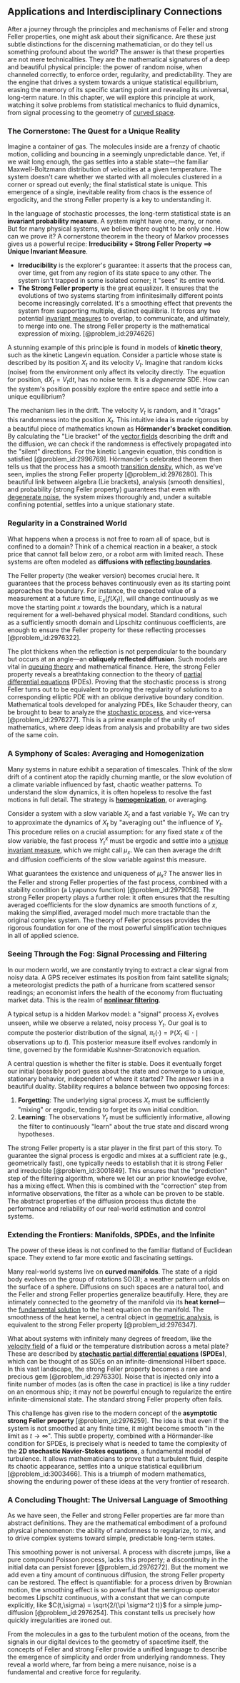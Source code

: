 ## Applications and Interdisciplinary Connections

After a journey through the principles and mechanisms of Feller and strong Feller properties, one might ask about their significance. Are these just subtle distinctions for the discerning mathematician, or do they tell us something profound about the world? The answer is that these properties are not mere technicalities. They are the mathematical signatures of a deep and beautiful physical principle: the power of random noise, when channeled correctly, to enforce order, regularity, and predictability. They are the engine that drives a system towards a unique statistical equilibrium, erasing the memory of its specific starting point and revealing its universal, long-term nature. In this chapter, we will explore this principle at work, watching it solve problems from statistical mechanics to fluid dynamics, from signal processing to the geometry of [curved space](@article_id:157539).

### The Cornerstone: The Quest for a Unique Reality

Imagine a container of gas. The molecules inside are a frenzy of chaotic motion, colliding and bouncing in a seemingly unpredictable dance. Yet, if we wait long enough, the gas settles into a stable state—the familiar Maxwell-Boltzmann distribution of velocities at a given temperature. The system doesn't care whether we started with all molecules clustered in a corner or spread out evenly; the final statistical state is unique. This emergence of a single, inevitable reality from chaos is the essence of ergodicity, and the strong Feller property is a key to understanding it.

In the language of stochastic processes, the long-term statistical state is an **invariant probability measure**. A system might have one, many, or none. But for many physical systems, we believe there ought to be only one. How can we prove it? A cornerstone theorem in the theory of Markov processes gives us a powerful recipe: **Irreducibility + Strong Feller Property $\implies$ Unique Invariant Measure**.

*   **Irreducibility** is the explorer's guarantee: it asserts that the process can, over time, get from any region of its state space to any other. The system isn't trapped in some isolated corner; it "sees" its entire world.
*   **The Strong Feller property** is the great equalizer. It ensures that the evolutions of two systems starting from infinitesimally different points become increasingly correlated. It's a smoothing effect that prevents the system from supporting multiple, distinct equilibria. It forces any two potential [invariant measures](@article_id:201550) to overlap, to communicate, and ultimately, to merge into one. The strong Feller property is the mathematical expression of mixing. [@problem_id:2974626]

A stunning example of this principle is found in models of **kinetic theory**, such as the kinetic Langevin equation. Consider a particle whose state is described by its position $X_t$ and its velocity $V_t$. Imagine that random kicks (noise) from the environment only affect its velocity directly. The equation for position, $\mathrm{d}X_t = V_t \mathrm{d}t$, has no noise term. It is a *degenerate* SDE. How can the system's position possibly explore the entire space and settle into a unique equilibrium?

The mechanism lies in the drift. The velocity $V_t$ is random, and it "drags" this randomness into the position $X_t$. This intuitive idea is made rigorous by a beautiful piece of mathematics known as **Hörmander's bracket condition**. By calculating the "Lie bracket" of the [vector fields](@article_id:160890) describing the drift and the diffusion, we can check if the randomness is effectively propagated into the "silent" directions. For the kinetic Langevin equation, this condition is satisfied [@problem_id:2996769]. Hörmander's celebrated theorem then tells us that the process has a smooth [transition density](@article_id:635108), which, as we've seen, implies the strong Feller property [@problem_id:2976280]. This beautiful link between algebra (Lie brackets), analysis (smooth densities), and probability (strong Feller property) guarantees that even with [degenerate noise](@article_id:183059), the system mixes thoroughly and, under a suitable confining potential, settles into a unique stationary state.

### Regularity in a Constrained World

What happens when a process is not free to roam all of space, but is confined to a domain? Think of a chemical reaction in a beaker, a stock price that cannot fall below zero, or a robot arm with limited reach. These systems are often modeled as **diffusions with [reflecting boundaries](@article_id:199318)**.

The Feller property (the weaker version) becomes crucial here. It guarantees that the process behaves continuously even as its starting point approaches the boundary. For instance, the expected value of a measurement at a future time, $\mathbb{E}_x[f(X_t)]$, will change continuously as we move the starting point $x$ towards the boundary, which is a natural requirement for a well-behaved physical model. Standard conditions, such as a sufficiently smooth domain and Lipschitz continuous coefficients, are enough to ensure the Feller property for these reflecting processes [@problem_id:2976322].

The plot thickens when the reflection is not perpendicular to the boundary but occurs at an angle—an **obliquely reflected diffusion**. Such models are vital in [queuing theory](@article_id:273647) and mathematical finance. Here, the strong Feller property reveals a breathtaking connection to the theory of [partial differential equations](@article_id:142640) (PDEs). Proving that the stochastic process is strong Feller turns out to be equivalent to proving the regularity of solutions to a corresponding elliptic PDE with an oblique derivative boundary condition. Mathematical tools developed for analyzing PDEs, like Schauder theory, can be brought to bear to analyze the [stochastic process](@article_id:159008), and vice-versa [@problem_id:2976277]. This is a prime example of the unity of mathematics, where deep ideas from analysis and probability are two sides of the same coin.

### A Symphony of Scales: Averaging and Homogenization

Many systems in nature exhibit a separation of timescales. Think of the slow drift of a continent atop the rapidly churning mantle, or the slow evolution of a climate variable influenced by fast, chaotic weather patterns. To understand the slow dynamics, it is often hopeless to resolve the fast motions in full detail. The strategy is **[homogenization](@article_id:152682)**, or averaging.

Consider a system with a slow variable $X_t$ and a fast variable $Y_t$. We can try to approximate the dynamics of $X_t$ by "averaging out" the influence of $Y_t$. This procedure relies on a crucial assumption: for any fixed state $x$ of the slow variable, the fast process $Y_t^x$ must be ergodic and settle into a [unique invariant measure](@article_id:192718), which we might call $\mu_x$. We can then average the drift and diffusion coefficients of the slow variable against this measure.

What guarantees the existence and uniqueness of $\mu_x$? The answer lies in the Feller and strong Feller properties of the fast process, combined with a stability condition (a Lyapunov function) [@problem_id:2979058]. The strong Feller property plays a further role: it often ensures that the resulting averaged coefficients for the slow dynamics are smooth functions of $x$, making the simplified, averaged model much more tractable than the original complex system. The theory of Feller processes provides the rigorous foundation for one of the most powerful simplification techniques in all of applied science.

### Seeing Through the Fog: Signal Processing and Filtering

In our modern world, we are constantly trying to extract a clear signal from noisy data. A GPS receiver estimates its position from faint satellite signals; a meteorologist predicts the path of a hurricane from scattered sensor readings; an economist infers the health of the economy from fluctuating market data. This is the realm of **[nonlinear filtering](@article_id:200514)**.

A typical setup is a hidden Markov model: a "signal" process $X_t$ evolves unseen, while we observe a related, noisy process $Y_t$. Our goal is to compute the posterior distribution of the signal, $\pi_t(\cdot) = \mathbb{P}(X_t \in \cdot \mid \text{observations up to } t)$. This posterior measure itself evolves randomly in time, governed by the formidable Kushner-Stratonovich equation.

A central question is whether the filter is stable. Does it eventually forget our initial (possibly poor) guess about the state and converge to a unique, stationary behavior, independent of where it started? The answer lies in a beautiful duality. Stability requires a balance between two opposing forces:
1.  **Forgetting**: The underlying signal process $X_t$ must be sufficiently "mixing" or ergodic, tending to forget its own initial condition.
2.  **Learning**: The observations $Y_t$ must be sufficiently informative, allowing the filter to continuously "learn" about the true state and discard wrong hypotheses.

The strong Feller property is a star player in the first part of this story. To guarantee the signal process is ergodic and mixes at a sufficient rate (e.g., geometrically fast), one typically needs to establish that it is strong Feller and irreducible [@problem_id:3001849]. This ensures that the "prediction" step of the filtering algorithm, where we let our an prior knowledge evolve, has a mixing effect. When this is combined with the "correction" step from informative observations, the filter as a whole can be proven to be stable. The abstract properties of the diffusion process thus dictate the performance and reliability of our real-world estimation and control systems.

### Extending the Frontiers: Manifolds, SPDEs, and the Infinite

The power of these ideas is not confined to the familiar flatland of Euclidean space. They extend to far more exotic and fascinating settings.

Many real-world systems live on **curved manifolds**. The state of a rigid body evolves on the group of rotations $\mathrm{SO}(3)$; a weather pattern unfolds on the surface of a sphere. Diffusions on such spaces are a natural tool, and the Feller and strong Feller properties generalize beautifully. Here, they are intimately connected to the geometry of the manifold via its **heat kernel**—the [fundamental solution](@article_id:175422) to the heat equation on the manifold. The smoothness of the heat kernel, a central object in [geometric analysis](@article_id:157206), is equivalent to the strong Feller property [@problem_id:2976347].

What about systems with infinitely many degrees of freedom, like the [velocity field](@article_id:270967) of a fluid or the temperature distribution across a metal plate? These are described by **[stochastic partial differential equations](@article_id:187798) (SPDEs)**, which can be thought of as SDEs on an infinite-dimensional Hilbert space. In this vast landscape, the strong Feller property becomes a rare and precious gem [@problem_id:2976330]. Noise that is injected only into a finite number of modes (as is often the case in practice) is like a tiny rudder on an enormous ship; it may not be powerful enough to regularize the entire infinite-dimensional state. The standard strong Feller property often fails.

This challenge has given rise to the modern concept of the **asymptotic strong Feller property** [@problem_id:2976259]. The idea is that even if the system is not smoothed at any finite time, it might become smooth "in the limit as $t \to \infty$". This subtle property, combined with a Hörmander-like condition for SPDEs, is precisely what is needed to tame the complexity of the **2D stochastic Navier-Stokes equations**, a fundamental model of turbulence. It allows mathematicians to prove that a turbulent fluid, despite its chaotic appearance, settles into a unique statistical equilibrium [@problem_id:3003466]. This is a triumph of modern mathematics, showing the enduring power of these ideas at the very frontier of research.

### A Concluding Thought: The Universal Language of Smoothing

As we have seen, the Feller and strong Feller properties are far more than abstract definitions. They are the mathematical embodiment of a profound physical phenomenon: the ability of randomness to regularize, to mix, and to drive complex systems toward simple, predictable long-term states.

This smoothing power is not universal. A process with discrete jumps, like a pure compound Poisson process, lacks this property; a discontinuity in the initial data can persist forever [@problem_id:2976272]. But the moment we add even a tiny amount of continuous diffusion, the strong Feller property can be restored. The effect is quantifiable: for a process driven by Brownian motion, the smoothing effect is so powerful that the semigroup operator becomes Lipschitz continuous, with a constant that we can compute explicitly, like $C(t,\sigma) = \sqrt{2/(\pi \sigma^2 t)}$ for a simple jump-diffusion [@problem_id:2976254]. This constant tells us precisely how quickly irregularities are ironed out.

From the molecules in a gas to the turbulent motion of the oceans, from the signals in our digital devices to the geometry of spacetime itself, the concepts of Feller and strong Feller provide a unified language to describe the emergence of simplicity and order from underlying randomness. They reveal a world where, far from being a mere nuisance, noise is a fundamental and creative force for regularity.